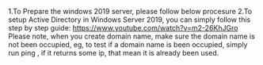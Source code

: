 1.To Prepare the windows 2019 server, please follow below procesure
2.To setup Active Directory in Windows Server 2019, you can simply follow this step by step guide: https://www.youtube.com/watch?v=m2-26KhJGro
Please note, when you create domain name, make sure the domain name is not been occupied, eg, to test if a domain name is been occupied, simply run ping <domainname>, if it returns some ip, that mean it is already been used.
